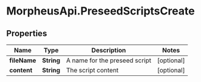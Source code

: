 # MorpheusApi.PreseedScriptsCreate

## Properties

Name | Type | Description | Notes
------------ | ------------- | ------------- | -------------
**fileName** | **String** | A name for the preseed script | [optional] 
**content** | **String** | The script content | [optional] 


